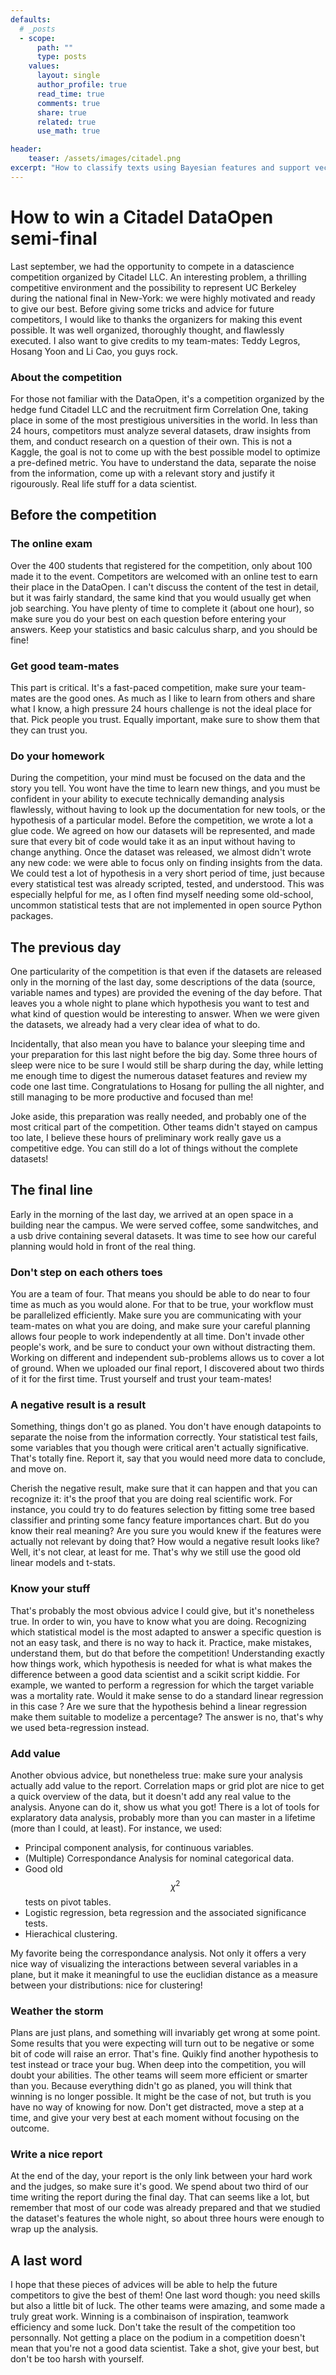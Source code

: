 ```yaml
---
defaults:
  # _posts
  - scope:
      path: ""
      type: posts
    values:
      layout: single
      author_profile: true
      read_time: true
      comments: true
      share: true
      related: true
      use_math: true

header:
    teaser: /assets/images/citadel.png
excerpt: "How to classify texts using Bayesian features and support vector machines."
---
```


# How to win a Citadel DataOpen semi-final

Last september, we had the opportunity to compete in a datascience competition organized by Citadel LLC. An interesting problem, a thrilling competitive environment and the possibility to represent UC Berkeley during the national final in New-York: we were highly motivated and ready to give our best. Before giving some tricks and advice for future competitors, I would like to thanks the organizers for making this event possible. It was well organized, thoroughly thought, and flawlessly executed. I also want to give credits to my team-mates: Teddy Legros, Hosang Yoon and Li Cao, you guys rock. 

### About the competition 

For those not familiar with the DataOpen, it's a competition organized by the hedge fund Citadel LLC and the recruitment firm Correlation One, taking place in some of the most prestigious universities in the world. In less than 24 hours, competitors must analyze several datasets, draw insights from them, and conduct research on a question of their own. 
This is not a Kaggle, the goal is not to come up with the best possible model to optimize a pre-defined metric. You have to understand the data, separate the noise from the information, come up with a relevant story and justify it rigourously. Real life stuff for a data scientist. 

## Before the competition

### The online exam

Over the 400 students that registered for the competition, only about 100 made it to the event. Competitors are welcomed with an online test to earn their place in the DataOpen. I can't discuss the content of the test in detail, but it was fairly standard, the same kind that you would usually get when job searching. You have plenty of time to complete it (about one hour), so make sure you do your best on each question before entering your answers. Keep your statistics and basic calculus sharp, and you should be fine!

### Get good team-mates

This part is critical. It's a fast-paced competition, make sure your team-mates are the good ones. As much as I like to  learn from others and share what I know, a high pressure 24 hours challenge is not the ideal place for that. Pick people you trust. Equally important, make sure to show them that they can trust you. 

### Do your homework

During the competition, your mind must be focused on the data and the story you tell. You wont have the time to learn new things, and you must be confident in your ability to execute technically demanding analysis flawlessly, without having to look up the documentation for new tools, or the hypothesis of a particular model. Before the competition, we wrote a lot a glue code. We agreed on how our datasets will be represented, and made sure that every bit of code would take it as an input without having to change anything. Once the dataset was released, we almost didn't wrote any new code: we were able to focus only on finding insights from the data. We could test a lot of hypothesis in a very short period of time, just because every statistical test was already scripted, tested, and understood. This was especially helpful for me, as I often find myself needing some old-school, uncommon statistical tests that are not implemented in open source Python packages.

## The previous day

One particularity of the competition is that even if the datasets are released only in the morning of the last day, some descriptions of the data (source, variable names and types) are provided the evening of the day before. That leaves you a whole night to plane which hypothesis you want to test and what kind of question would be interesting to answer. When we were given the datasets, we already had a very clear idea of what to do. 

Incidentally, that also mean you have to balance your sleeping time and your preparation for this last night before the big day. Some three hours of sleep were nice to be sure I would still be sharp during the day, while letting me enough time to digest the numerous dataset features and review my code one last time. Congratulations to Hosang for pulling the all nighter, and still managing to be more productive and focused than me!

Joke aside, this preparation was really needed, and probably one of the most critical part of the competition. Other teams didn't stayed on campus too late, I believe these hours of preliminary work really gave us a competitive edge. You can still do a lot of things without the complete datasets!

## The final line

Early in the morning of the last day, we arrived at an open space in a building near the campus. We were served coffee, some sandwitches, and a usb drive containing several datasets. It was time to see how our careful planning would hold in front of the real thing.

### Don't step on each others toes

You are a team of four. That means you should be able to do near to four time as much as you would alone. For that to be true, your workflow must be parallelized efficiently. Make sure you are communicating with your team-mates on what you are doing, and make sure your careful planning allows four people to work independently at all time. Don't invade other people's work, and be sure to conduct your own without distracting them. Working on different and independent sub-problems allows us to cover a lot of ground. When we uploaded our final report, I discovered about two thirds of it for the first time. Trust yourself and trust your team-mates!

### A negative result is a result

Something, things don't go as planed. You don't have enough datapoints to separate the noise from the information correctly. Your statistical test fails, some variables that you though were critical aren't actually significative. That's totally fine. Report it, say that you would need more data to conclude, and move on.
 
Cherish the negative result, make sure that it can happen and that you can recognize it: it's the proof that you are doing real scientific work. For instance, you could try to do features selection by fitting some tree based classifier and printing some fancy feature importances chart. But do you know their real meaning? Are you sure you would knew if the features were actually not relevant by doing that? How would a negative result looks like? Well, it's not clear, at least for me. That's why we still use the good old linear models and t-stats.

### Know your stuff

That's probably the most obvious advice I could give, but it's nonetheless true. In order to win, you have to know what you are doing. Recognizing which statistical model is the most adapted to answer a specific question is not an easy task, and there is no way to hack it. Practice, make mistakes, understand them, but do that before the competition! Understanding exactly how things work, which hypothesis is needed for what is what makes the difference between a good data scientist and a scikit script kiddie. 
For example, we wanted to perform a regression for which the target variable was a mortality rate. Would it make sense to do a standard linear regression in this case ? Are we sure that the hypothesis behind a linear regression make them suitable to modelize a percentage? The answer is no, that's why we used beta-regression instead. 

### Add value

Another obvious advice, but nonetheless true: make sure your analysis actually add value to the report. Correlation maps or grid plot are nice to get a quick overview of the data, but it doesn't add any real value to the analysis. Anyone can do it, show us what you got! There is a lot of tools for explaratory data analysis, probably more than you can master in a lifetime (more than I could, at least). For instance, we used:
 - Principal component analysis, for continuous variables.
 - (Multiple) Correspondance Analysis for nominal categorical data.
 - Good old $$\chi^2$$ tests on pivot tables.
 - Logistic regression, beta regression and the associated significance tests.
 - Hierachical clustering.

My favorite being the correspondance analysis. Not only it offers a very nice way of visualizing the interactions between several variables in a plane, but it make it meaningful to use the euclidian distance as a measure between your distributions: nice for clustering!

### Weather the storm

Plans are just plans, and something will invariably get wrong at some point. Some results that you were expecting will turn out to be negative or some bit of code will raise an error. That's fine. Quikly find another hypothesis to test instead or trace your bug. When deep into the competition, you will doubt your abilities. The other teams will seem more efficient or smarter than you. Because everything didn't go as planed, you will think that winning is no longer possible. It might be the case of not, but truth is you have no way of knowing for now. Don't get distracted, move a step at a time, and give your very best at each moment without focusing on the outcome.

### Write a nice report

At the end of the day, your report is the only link between your hard work and the judges, so make sure it's good. We spend about two third of our time writing the report during the final day. That can seems like a lot, but remember that most of our code was already prepared and that we studied the dataset's features the whole night, so about three hours were enough to wrap up the analysis.

## A last word

I hope that these pieces of advices will be able to help the future competitors to give the best of them! One last word though: you need skills but also a little bit of luck. The other teams were amazing, and some made a truly great work. Winning is a combinaison of inspiration, teamwork efficiency and some luck. Don't take the result of the competition too personnally. Not getting a place on the podium in a competition doesn't mean that you're not a good data scientist. Take a shot, give your best, but don't be too harsh with yourself.